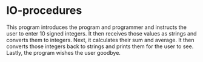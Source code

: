 # IO-procedures
This program introduces the program and programmer and instructs the user to enter 10 signed integers. It then receives those values as strings and converts them to integers. Next, it calculates their sum and average. It then converts those integers back to strings and prints them for the user to see. Lastly, the program wishes the user goodbye.
